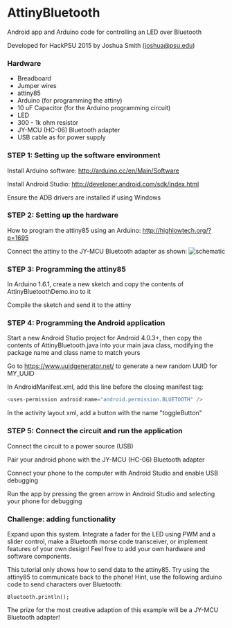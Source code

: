 # AttinyBluetooth
Android app and Arduino code for controlling an LED over Bluetooth

Developed for HackPSU 2015 by Joshua Smith (joshua@psu.edu)

### Hardware
<ul>
  <li>Breadboard</li>
  <li>Jumper wires</li>
  <li>attiny85</li>
  <li>Arduino (for programming the attiny)</li>
  <li>10 uF Capacitor (for the Arduino programming circuit)</li>
  <li>LED</li>
  <li>300 - 1k ohm resistor</li>
  <li>JY-MCU (HC-06) Bluetooth adapter</li>
  <li>USB cable as for power supply</li>
</ul>

### STEP 1: Setting up the software environment

Install Arduino software: http://arduino.cc/en/Main/Software

Install Android Studio: http://developer.android.com/sdk/index.html

Ensure the ADB drivers are installed if using Windows

### STEP 2: Setting up the hardware

<!--attiny85 pinout:
![adafruit_products_pinout](https://cloud.githubusercontent.com/assets/10324727/6881464/b36e9ab4-d537-11e4-95be-b76ac9f75334.gif)-->
How to program the attiny85 using an Arduino: http://highlowtech.org/?p=1695

Connect the attiny to the JY-MCU Bluetooth adapter as shown:
![schematic](https://cloud.githubusercontent.com/assets/10324727/6881549/42ada8d0-d53a-11e4-8102-1591041beee5.png)

### STEP 3: Programming the attiny85

In Arduino 1.6.1, create a new sketch and copy the contents of AttinyBluetoothDemo.ino to it

Compile the sketch and send it to the attiny

### STEP 4: Programming the Android application

Start a new Android Studio project for Android 4.0.3+, then copy the contents of AttinyBluetooth.java into your main java class, modifying the package name and class name to match yours

Go to https://www.uuidgenerator.net/ to generate a new random UUID for MY_UUID

In AndroidManifest.xml, add this line before the closing manifest tag:
```java
<uses-permission android:name="android.permission.BLUETOOTH" />
```
In the activity layout xml, add a button with the name "toggleButton"

### STEP 5: Connect the circuit and run the application

Connect the circuit to a power source (USB)

Pair your android phone with the JY-MCU (HC-06) Bluetooth adapter

Connect your phone to the computer with Android Studio and enable USB debugging

Run the app by pressing the green arrow in Android Studio and selecting your phone for debugging

### Challenge: adding functionality

Expand upon this system. Integrate a fader for the LED using PWM and a slider control, make a Bluetooth morse code transceiver, or implement features of your own design! Feel free to add your own hardware and software components.

This tutorial only shows how to send data to the attiny85. Try using the attiny85 to communicate back to the phone!
Hint, use the following arduino code to send characters over Bluetooth:
```arduino
Bluetooth.println();
```

The prize for the most creative adaption of this example will be a JY-MCU Bluetooth adapter!
